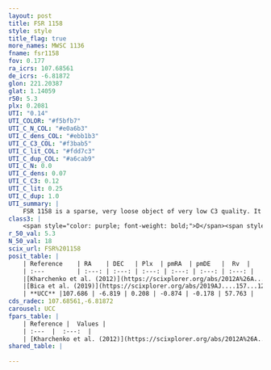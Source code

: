 ```yaml
---
layout: post
title: FSR 1158
style: style
title_flag: true
more_names: MWSC 1136
fname: fsr1158
fov: 0.177
ra_icrs: 107.68561
de_icrs: -6.81872
glon: 221.20387
glat: 1.14059
r50: 5.3
plx: 0.2081
UTI: "0.14"
UTI_COLOR: "#f5bfb7"
UTI_C_N_COL: "#e0a6b3"
UTI_C_dens_COL: "#ebb1b3"
UTI_C_C3_COL: "#f3bab5"
UTI_C_lit_COL: "#fdd7c3"
UTI_C_dup_COL: "#a6cab9"
UTI_C_N: 0.0
UTI_C_dens: 0.07
UTI_C_C3: 0.12
UTI_C_lit: 0.25
UTI_C_dup: 1.0
UTI_summary: |
    FSR 1158 is a sparse, very loose object of very low C3 quality. It is poorly studied in the literature, with no articles listed in the last 6 years.<br><br><span style="color: #99180f; font-weight: bold;">Warning: </span>contains less than 25 stars with <i>P>0.5</i> estimated.
class3: |
    <span style="color: purple; font-weight: bold;">D</span><span style="color: red; font-weight: bold;">C</span>
r_50_val: 5.3
N_50_val: 18
scix_url: FSR%201158
posit_table: |
    | Reference    | RA    | DEC   | Plx  | pmRA  | pmDE   |  Rv  |
    | :---         | :---: | :---: | :---: | :---: | :---: | :---: |
    |[Kharchenko et al. (2012)](https://scixplorer.org/abs/2012A%26A...543A.156K) | 107.7 | -6.78 | -- | 0.7 | -1.05 | -- |
    |[Bica et al. (2019)](https://scixplorer.org/abs/2019AJ....157...12B) | 107.688 | -6.796 | -- | -- | -- | -- |
    | **UCC** |107.686 | -6.819 | 0.208 | -0.874 | -0.178 | 57.763 | 
cds_radec: 107.68561,-6.81872
carousel: UCC
fpars_table: |
    | Reference |  Values |
    | :---  |  :---:  |
    | [Kharchenko et al. (2012)](https://scixplorer.org/abs/2012A%26A...543A.156K) | `e_bv=0.458, distance=1864, log_age=8.555` |
shared_table: |
    
---
```

